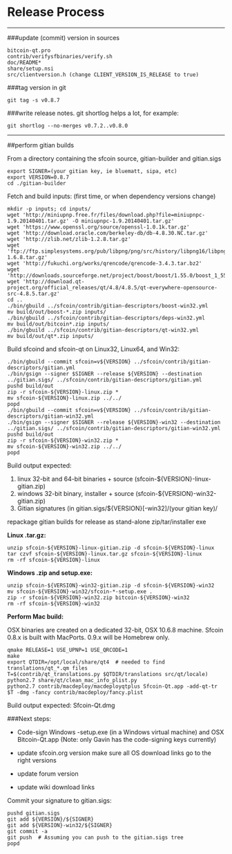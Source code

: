 Release Process
====================

* * *

###update (commit) version in sources


	bitcoin-qt.pro
	contrib/verifysfbinaries/verify.sh
	doc/README*
	share/setup.nsi
	src/clientversion.h (change CLIENT_VERSION_IS_RELEASE to true)

###tag version in git

	git tag -s v0.8.7

###write release notes. git shortlog helps a lot, for example:

	git shortlog --no-merges v0.7.2..v0.8.0

* * *

##perform gitian builds

 From a directory containing the sfcoin source, gitian-builder and gitian.sigs
  
	export SIGNER=(your gitian key, ie bluematt, sipa, etc)
	export VERSION=0.8.7
	cd ./gitian-builder

 Fetch and build inputs: (first time, or when dependency versions change)

	mkdir -p inputs; cd inputs/
	wget 'http://miniupnp.free.fr/files/download.php?file=miniupnpc-1.9.20140401.tar.gz' -O miniupnpc-1.9.20140401.tar.gz'
	wget 'https://www.openssl.org/source/openssl-1.0.1k.tar.gz'
	wget 'http://download.oracle.com/berkeley-db/db-4.8.30.NC.tar.gz'
	wget 'http://zlib.net/zlib-1.2.8.tar.gz'
	wget 'ftp://ftp.simplesystems.org/pub/libpng/png/src/history/libpng16/libpng-1.6.8.tar.gz'
	wget 'http://fukuchi.org/works/qrencode/qrencode-3.4.3.tar.bz2'
	wget 'http://downloads.sourceforge.net/project/boost/boost/1.55.0/boost_1_55_0.tar.bz2'
	wget 'http://download.qt-project.org/official_releases/qt/4.8/4.8.5/qt-everywhere-opensource-src-4.8.5.tar.gz'
	cd ..
	./bin/gbuild ../sfcoin/contrib/gitian-descriptors/boost-win32.yml
	mv build/out/boost-*.zip inputs/
	./bin/gbuild ../sfcoin/contrib/gitian-descriptors/deps-win32.yml
	mv build/out/bitcoin*.zip inputs/
	./bin/gbuild ../sfcoin/contrib/gitian-descriptors/qt-win32.yml
	mv build/out/qt*.zip inputs/

 Build sfcoind and sfcoin-qt on Linux32, Linux64, and Win32:
  
	./bin/gbuild --commit sfcoin=v${VERSION} ../sfcoin/contrib/gitian-descriptors/gitian.yml
	./bin/gsign --signer $SIGNER --release ${VERSION} --destination ../gitian.sigs/ ../sfcoin/contrib/gitian-descriptors/gitian.yml
	pushd build/out
	zip -r sfcoin-${VERSION}-linux.zip *
	mv sfcoin-${VERSION}-linux.zip ../../
	popd
	./bin/gbuild --commit sfcoin=v${VERSION} ../sfcoin/contrib/gitian-descriptors/gitian-win32.yml
	./bin/gsign --signer $SIGNER --release ${VERSION}-win32 --destination ../gitian.sigs/ ../sfcoin/contrib/gitian-descriptors/gitian-win32.yml
	pushd build/out
	zip -r sfcoin-${VERSION}-win32.zip *
	mv sfcoin-${VERSION}-win32.zip ../../
	popd

  Build output expected:

  1. linux 32-bit and 64-bit binaries + source (sfcoin-${VERSION}-linux-gitian.zip)
  2. windows 32-bit binary, installer + source (sfcoin-${VERSION}-win32-gitian.zip)
  3. Gitian signatures (in gitian.sigs/${VERSION}[-win32]/(your gitian key)/

repackage gitian builds for release as stand-alone zip/tar/installer exe

**Linux .tar.gz:**

	unzip sfcoin-${VERSION}-linux-gitian.zip -d sfcoin-${VERSION}-linux
	tar czvf sfcoin-${VERSION}-linux.tar.gz sfcoin-${VERSION}-linux
	rm -rf sfcoin-${VERSION}-linux

**Windows .zip and setup.exe:**

	unzip sfcoin-${VERSION}-win32-gitian.zip -d sfcoin-${VERSION}-win32
	mv sfcoin-${VERSION}-win32/sfcoin-*-setup.exe .
	zip -r sfcoin-${VERSION}-win32.zip bitcoin-${VERSION}-win32
	rm -rf sfcoin-${VERSION}-win32

**Perform Mac build:**

  OSX binaries are created on a dedicated 32-bit, OSX 10.6.8 machine.
  Sfcoin 0.8.x is built with MacPorts.  0.9.x will be Homebrew only.

	qmake RELEASE=1 USE_UPNP=1 USE_QRCODE=1
	make
	export QTDIR=/opt/local/share/qt4  # needed to find translations/qt_*.qm files
	T=$(contrib/qt_translations.py $QTDIR/translations src/qt/locale)
	python2.7 share/qt/clean_mac_info_plist.py
	python2.7 contrib/macdeploy/macdeployqtplus Sfcoin-Qt.app -add-qt-tr $T -dmg -fancy contrib/macdeploy/fancy.plist

 Build output expected: Sfcoin-Qt.dmg

###Next steps:

* Code-sign Windows -setup.exe (in a Windows virtual machine) and
  OSX Bitcoin-Qt.app (Note: only Gavin has the code-signing keys currently)

* update sfcoin.org version
  make sure all OS download links go to the right versions

* update forum version

* update wiki download links

Commit your signature to gitian.sigs:

	pushd gitian.sigs
	git add ${VERSION}/${SIGNER}
	git add ${VERSION}-win32/${SIGNER}
	git commit -a
	git push  # Assuming you can push to the gitian.sigs tree
	popd


